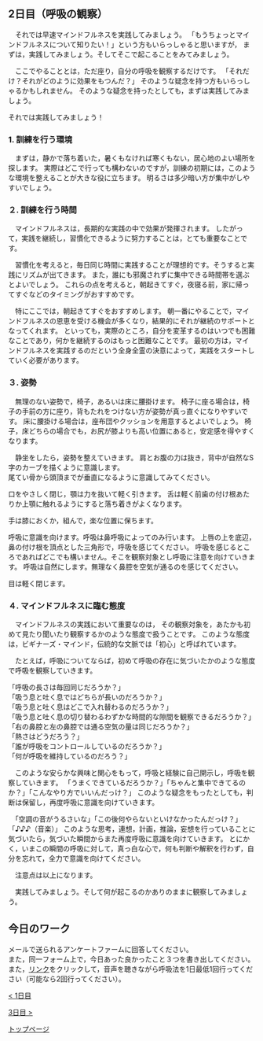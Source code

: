 ## 2日目（呼吸の観察）


　それでは早速マインドフルネスを実践してみましょう。
「もうちょっとマインドフルネスについて知りたい！」という方もいらっしゃると思いますが，
まずは，実践してみましょう。そしてそこで起こることをみてみましょう。


　ここでやることとは，ただ座り，自分の呼吸を観察するだけです。
「それだけ？それがどのように効果をもつんだ？」
そのような疑念を持つ方もいらっしゃるかもしれません。
そのような疑念を持ったとしても，まずは実践してみましょう。  


それでは実践してみましょう！


### 1. 訓練を行う環境  

　まずは，静かで落ち着いた，暑くもなければ寒くもない，居心地のよい場所を探します。
実際はどこで行っても構わないのですが，訓練の初期には，このような環境を整えることが大きな役に立ちます。
明るさは多少暗い方が集中がしやすいでしょう。 


### ２. 訓練を行う時間  

　マインドフルネスは，長期的な実践の中で効果が発揮されます。
したがって，実践を継続し，習慣化できるように努力することは，とても重要なことです。

　習慣化を考えると，毎日同じ時間に実践することが理想的です。そうすると実践にリズムが出てきます。
また，誰にも邪魔されずに集中できる時間帯を選ぶとよいでしょう。
これらの点を考えると，朝起きてすぐ，夜寝る前，家に帰ってすぐなどのタイミングがおすすめです。

　特にここでは，朝起きてすぐをおすすめします。
朝一番にやることで，マインドフルネスの恩恵を受ける機会が多くなり，結果的にそれが継続のサポートとなってくれます。
といっても，実際のところ，自分を変革するのはいつでも困難なことであり，何かを継続するのはもっと困難なことです。
最初の方は，マインドフルネスを実践するのだという全身全霊の決意によって，実践をスタートしていく必要があります。


### ３. 姿勢  

　無理のない姿勢で，椅子，あるいは床に腰掛けます。
椅子に座る場合は，椅子の手前の方に座り，背もたれをつけない方が姿勢が真っ直ぐになりやすいです。
床に腰掛ける場合は，座布団やクッションを用意するとよいでしょう。
椅子，床どちらの場合でも，お尻が膝よりも高い位置にあると，安定感を得やすくなります。  

　静坐をしたら，姿勢を整えていきます。
肩とお腹の力は抜き，背中が自然なS字のカーブを描くように意識します。  
尾てい骨から頭頂までが垂直になるように意識してみてください。

 口をやさしく閉じ，顎は力を抜いて軽く引きます。
舌は軽く前歯の付け根あたりか上顎に触れるようにすると落ち着きがよくなります。

 手は膝におくか，組んで，楽な位置に保ちます。

 呼吸に意識を向けます。呼吸は鼻呼吸によってのみ行います。
上唇の上を底辺，鼻の付け根を頂点とした三角形で，呼吸を感じてください。
呼吸を感じるところであればどこでも構いません。そこを観察対象とし呼吸に注意を向けていきます。
呼吸は自然にします。無理なく鼻腔を空気が通るのを感じてください。

 目は軽く閉じます。


### ４. マインドフルネスに臨む態度  

　マインドフルネスの実践において重要なのは，
その観察対象を，あたかも初めて見たり聞いたり観察するかのような態度で扱うことです。
このような態度は，ビギナーズ・マインド，伝統的な文脈では「初心」と呼ばれています。  

　たとえば，呼吸についてならば，初めて呼吸の存在に気づいたかのような態度で呼吸を観察していきます。  

「呼吸の長さは毎回同じだろうか？」  
「吸う息と吐く息ではどちらが長いのだろうか？」  
「吸う息と吐く息はどこで入れ替わるのだろうか？」  
「吸う息と吐く息の切り替わるわずかな時間的な隙間を観察できるだろうか？」  
「右の鼻腔と左の鼻腔では通る空気の量は同じだろうか？」  
「熱さはどうだろう？」  
「誰が呼吸をコントロールしているのだろうか？」  
「何が呼吸を維持しているのだろう？」  

　このような安らかな興味と関心をもって，呼吸と経験に自己開示し，呼吸を観察していきます。
「うまくできているだろうか？」「ちゃんと集中できてるのか？」「こんなやり方でいいんだっけ？」
このような疑念をもったとしても，判断は保留し，再度呼吸に意識を向けていきます。

　「空調の音がうるさいな」「この後何やらないといけなかったんだっけ？」「♪♪♪（音楽）」
このような思考，連想，計画，推論，妄想を行っていることに気づいたら，気づいた瞬間からまた再度呼吸に意識を向けていきます。
とにかく，いまこの瞬間の呼吸に対して，真っ白な心で，何も判断や解釈を行わず，自分を忘れて，全力で意識を向けてください。

　注意点は以上になります。

　実践してみましょう。そして何が起こるのかありのままに観察してみましょう。


## 今日のワーク

メールで送られるアンケートファームに回答してください。  
また，同一フォーム上で，今日あった良かったこと３つを書き出してください。  
また，[リンク](https://drive.google.com/file/d/1Erxb7RnzMn71tc2M_okS41OYfvqesrNG/view?usp=sharing)をクリックして，音声を聴きながら呼吸法を1日最低1回行ってください（可能なら2回行ってください）。  

[< 1日目](https://hogishima.github.io/mfcbt/program/day1)

[3日目 >](https://hogishima.github.io/mfcbt/program/day3)

[トップページ](https://hogishima.github.io/mfcbt/)
